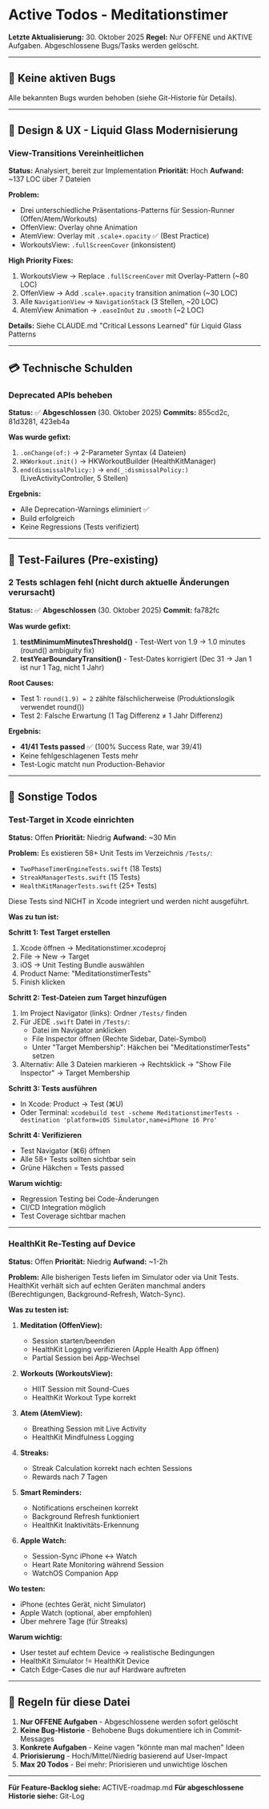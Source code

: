 # Active Todos - Meditationstimer

**Letzte Aktualisierung:** 30. Oktober 2025
**Regel:** Nur OFFENE und AKTIVE Aufgaben. Abgeschlossene Bugs/Tasks werden gelöscht.

---

## 🐛 Keine aktiven Bugs

Alle bekannten Bugs wurden behoben (siehe Git-Historie für Details).

---

## 🎨 Design & UX - Liquid Glass Modernisierung

### View-Transitions Vereinheitlichen
**Status:** Analysiert, bereit zur Implementation
**Priorität:** Hoch
**Aufwand:** ~137 LOC über 7 Dateien

**Problem:**
- Drei unterschiedliche Präsentations-Patterns für Session-Runner (Offen/Atem/Workouts)
- OffenView: Overlay ohne Animation
- AtemView: Overlay mit `.scale+.opacity` ✅ (Best Practice)
- WorkoutsView: `.fullScreenCover` (inkonsistent)

**High Priority Fixes:**
1. WorkoutsView → Replace `.fullScreenCover` mit Overlay-Pattern (~80 LOC)
2. OffenView → Add `.scale+.opacity` transition animation (~30 LOC)
3. Alle `NavigationView` → `NavigationStack` (3 Stellen, ~20 LOC)
4. AtemView Animation → `.easeInOut` zu `.smooth` (~2 LOC)

**Details:** Siehe CLAUDE.md "Critical Lessons Learned" für Liquid Glass Patterns

---

## 💳 Technische Schulden

### Deprecated APIs beheben
**Status:** ✅ **Abgeschlossen** (30. Oktober 2025)
**Commits:** 855cd2c, 81d3281, 423eb4a

**Was wurde gefixt:**
1. `.onChange(of:)` → 2-Parameter Syntax (4 Dateien)
2. `HKWorkout.init()` → HKWorkoutBuilder (HealthKitManager)
3. `end(dismissalPolicy:)` → `end(_:dismissalPolicy:)` (LiveActivityController, 5 Stellen)

**Ergebnis:**
- Alle Deprecation-Warnings eliminiert ✅
- Build erfolgreich
- Keine Regressions (Tests verifiziert)

---

## 🧪 Test-Failures (Pre-existing)

### 2 Tests schlagen fehl (nicht durch aktuelle Änderungen verursacht)
**Status:** ✅ **Abgeschlossen** (30. Oktober 2025)
**Commit:** fa782fc

**Was wurde gefixt:**
1. **testMinimumMinutesThreshold()** - Test-Wert von 1.9 → 1.0 minutes (round() ambiguity fix)
2. **testYearBoundaryTransition()** - Test-Dates korrigiert (Dec 31 → Jan 1 ist nur 1 Tag, nicht 1 Jahr)

**Root Causes:**
- Test 1: `round(1.9) = 2` zählte fälschlicherweise (Produktionslogik verwendet round())
- Test 2: Falsche Erwartung (1 Tag Differenz ≠ 1 Jahr Differenz)

**Ergebnis:**
- **41/41 Tests passed** ✅ (100% Success Rate, war 39/41)
- Keine fehlgeschlagenen Tests mehr
- Test-Logic matcht nun Production-Behavior

---

## 🔧 Sonstige Todos

### Test-Target in Xcode einrichten
**Status:** Offen
**Priorität:** Niedrig
**Aufwand:** ~30 Min

**Problem:**
Es existieren 58+ Unit Tests im Verzeichnis `/Tests/`:
- `TwoPhaseTimerEngineTests.swift` (18 Tests)
- `StreakManagerTests.swift` (15 Tests)
- `HealthKitManagerTests.swift` (25+ Tests)

Diese Tests sind NICHT in Xcode integriert und werden nicht ausgeführt.

**Was zu tun ist:**

**Schritt 1: Test Target erstellen**
1. Xcode öffnen → Meditationstimer.xcodeproj
2. File → New → Target
3. iOS → Unit Testing Bundle auswählen
4. Product Name: "MeditationstimerTests"
5. Finish klicken

**Schritt 2: Test-Dateien zum Target hinzufügen**
1. Im Project Navigator (links): Ordner `/Tests/` finden
2. Für JEDE `.swift` Datei in `/Tests/`:
   - Datei im Navigator anklicken
   - File Inspector öffnen (Rechte Sidebar, Datei-Symbol)
   - Unter "Target Membership": Häkchen bei "MeditationstimerTests" setzen
3. Alternativ: Alle 3 Dateien markieren → Rechtsklick → "Show File Inspector" → Target Membership

**Schritt 3: Tests ausführen**
- In Xcode: Product → Test (⌘U)
- Oder Terminal: `xcodebuild test -scheme MeditationstimerTests -destination 'platform=iOS Simulator,name=iPhone 16 Pro'`

**Schritt 4: Verifizieren**
- Test Navigator (⌘6) öffnen
- Alle 58+ Tests sollten sichtbar sein
- Grüne Häkchen = Tests passed

**Warum wichtig:**
- Regression Testing bei Code-Änderungen
- CI/CD Integration möglich
- Test Coverage sichtbar machen

---

### HealthKit Re-Testing auf Device
**Status:** Offen
**Priorität:** Niedrig
**Aufwand:** ~1-2h

**Problem:**
Alle bisherigen Tests liefen im Simulator oder via Unit Tests. HealthKit verhält sich auf echten Geräten manchmal anders (Berechtigungen, Background-Refresh, Watch-Sync).

**Was zu testen ist:**
1. **Meditation (OffenView):**
   - Session starten/beenden
   - HealthKit Logging verifizieren (Apple Health App öffnen)
   - Partial Session bei App-Wechsel

2. **Workouts (WorkoutsView):**
   - HIIT Session mit Sound-Cues
   - HealthKit Workout Type korrekt

3. **Atem (AtemView):**
   - Breathing Session mit Live Activity
   - HealthKit Mindfulness Logging

4. **Streaks:**
   - Streak Calculation korrekt nach echten Sessions
   - Rewards nach 7 Tagen

5. **Smart Reminders:**
   - Notifications erscheinen korrekt
   - Background Refresh funktioniert
   - HealthKit Inaktivitäts-Erkennung

6. **Apple Watch:**
   - Session-Sync iPhone ↔ Watch
   - Heart Rate Monitoring während Session
   - WatchOS Companion App

**Wo testen:**
- iPhone (echtes Gerät, nicht Simulator)
- Apple Watch (optional, aber empfohlen)
- Über mehrere Tage (für Streaks)

**Warum wichtig:**
- User testet auf echtem Device → realistische Bedingungen
- HealthKit Simulator != HealthKit Device
- Catch Edge-Cases die nur auf Hardware auftreten

---

## 📝 Regeln für diese Datei

1. **Nur OFFENE Aufgaben** - Abgeschlossene werden sofort gelöscht
2. **Keine Bug-Historie** - Behobene Bugs dokumentiere ich in Commit-Messages
3. **Konkrete Aufgaben** - Keine vagen "könnte man mal machen" Ideen
4. **Priorisierung** - Hoch/Mittel/Niedrig basierend auf User-Impact
5. **Max 20 Todos** - Bei mehr: Priorisieren und unwichtige löschen

---

**Für Feature-Backlog siehe:** ACTIVE-roadmap.md
**Für abgeschlossene Historie siehe:** Git-Log
